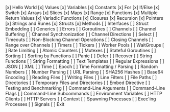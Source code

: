 [x] Hello World
[x] Values
[x] Variables
[x] Constants
[x] For
[x] If/Else
[x] Switch
[x] Arrays
[x] Slices
[x] Maps
[x] Range
[x] Functions
[x] Multiple Return Values
[x] Variadic Functions
[x] Closures
[x] Recursion
[x] Pointers
[x] Strings and Runes
[x] Structs
[x] Methods
[ ] Interfaces
[ ] Struct Embedding
[ ] Generics
[ ] Errors
[ ] Goroutines
[ ] Channels
[ ] Channel Buffering
[ ] Channel Synchronization
[ ] Channel Directions
[ ] Select
[ ] Timeouts
[ ] Non-Blocking Channel Operations
[ ] Closing Channels
[ ] Range over Channels
[ ] Timers
[ ] Tickers
[ ] Worker Pools
[ ] WaitGroups
[ ] Rate Limiting
[ ] Atomic Counters
[ ] Mutexes
[ ] Stateful Goroutines
[ ] Sorting
[ ] Sorting by Functions
[ ] Panic
[ ] Defer
[ ] Recover
[ ] String Functions
[ ] String Formatting
[ ] Text Templates
[ ] Regular Expressions
[ ] JSON
[ ] XML
[ ] Time
[ ] Epoch
[ ] Time Formatting / Parsing
[ ] Random Numbers
[ ] Number Parsing
[ ] URL Parsing
[ ] SHA256 Hashes
[ ] Base64 Encoding
[ ] Reading Files
[ ] Writing Files
[ ] Line Filters
[ ] File Paths
[ ] Directories
[ ] Temporary Files and Directories
[ ] Embed Directive
[ ] Testing and Benchmarking
[ ] Command-Line Arguments
[ ] Command-Line Flags
[ ] Command-Line Subcommands
[ ] Environment Variables
[ ] HTTP Clients
[ ] HTTP Servers
[ ] Context
[ ] Spawning Processes
[ ] Exec'ing Processes
[ ] Signals
[ ] Exit